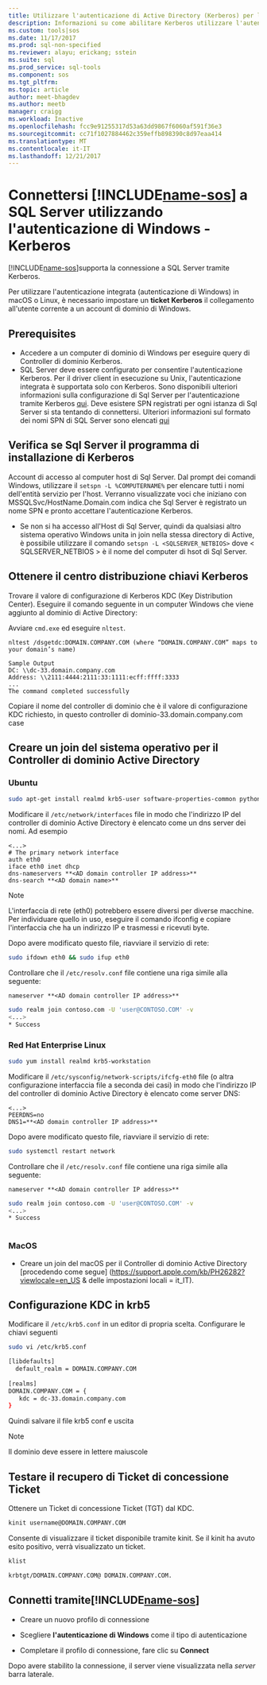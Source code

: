 ```yaml
---
title: Utilizzare l'autenticazione di Active Directory (Kerberos) per la connessione con Studio operazioni SQL (anteprima) | Documenti Microsoft
description: Informazioni su come abilitare Kerberos utilizzare l'autenticazione di Active Directory per Studio operazioni SQL (anteprima)
ms.custom: tools|sos
ms.date: 11/17/2017
ms.prod: sql-non-specified
ms.reviewer: alayu; erickang; sstein
ms.suite: sql
ms.prod_service: sql-tools
ms.component: sos
ms.tgt_pltfrm: 
ms.topic: article
author: meet-bhagdev
ms.author: meetb
manager: craigg
ms.workload: Inactive
ms.openlocfilehash: fcc9e91255317d53a63dd9867f6060af591f36e3
ms.sourcegitcommit: cc71f1027884462c359effb898390c8d97eaa414
ms.translationtype: MT
ms.contentlocale: it-IT
ms.lasthandoff: 12/21/2017
---
```

# <a name="connect-includename-sosincludesname-sos-shortmd-to-your-sql-server-using-windows-authentication---kerberos"></a>Connettersi [!INCLUDE[name-sos](../includes/name-sos-short.md)] a SQL Server utilizzando l'autenticazione di Windows - Kerberos 

[!INCLUDE[name-sos](../includes/name-sos-short.md)]supporta la connessione a SQL Server tramite Kerberos.

Per utilizzare l'autenticazione integrata (autenticazione di Windows) in macOS o Linux, è necessario impostare un **ticket Kerberos** il collegamento all'utente corrente a un account di dominio di Windows. 

## <a name="prerequisites"></a>Prerequisites

- Accedere a un computer di dominio di Windows per eseguire query di Controller di dominio Kerberos.
- SQL Server deve essere configurato per consentire l'autenticazione Kerberos. Per il driver client in esecuzione su Unix, l'autenticazione integrata è supportata solo con Kerberos. Sono disponibili ulteriori informazioni sulla configurazione di Sql Server per l'autenticazione tramite Kerberos [qui](https://support.microsoft.com/en-us/help/319723/how-to-use-kerberos-authentication-in-sql-server). Deve esistere SPN registrati per ogni istanza di Sql Server si sta tentando di connettersi. Ulteriori informazioni sul formato dei nomi SPN di SQL Server sono elencati [qui](https://technet.microsoft.com/en-us/library/ms191153%28v=sql.105%29.aspx#SPN%20Formats)


## <a name="checking-if-sql-server-has-kerberos-setup"></a>Verifica se Sql Server il programma di installazione di Kerberos

Account di accesso al computer host di Sql Server. Dal prompt dei comandi Windows, utilizzare il `setspn -L %COMPUTERNAME%` per elencare tutti i nomi dell'entità servizio per l'host. Verranno visualizzate voci che iniziano con MSSQLSvc/HostName.Domain.com indica che Sql Server è registrato un nome SPN e pronto accettare l'autenticazione Kerberos. 
- Se non si ha accesso all'Host di Sql Server, quindi da qualsiasi altro sistema operativo Windows unita in join nella stessa directory di Active, è possibile utilizzare il comando `setspn -L <SQLSERVER_NETBIOS>` dove < SQLSERVER_NETBIOS > è il nome del computer di hsot di Sql Server.


## <a name="get-the-kerberos-key-distribution-center"></a>Ottenere il centro distribuzione chiavi Kerberos

Trovare il valore di configurazione di Kerberos KDC (Key Distribution Center). Eseguire il comando seguente in un computer Windows che viene aggiunto al dominio di Active Directory: 

Avviare `cmd.exe` ed eseguire `nltest`.

```
nltest /dsgetdc:DOMAIN.COMPANY.COM (where “DOMAIN.COMPANY.COM” maps to your domain’s name)

Sample Output
DC: \\dc-33.domain.company.com
Address: \\2111:4444:2111:33:1111:ecff:ffff:3333
...
The command completed successfully
```
Copiare il nome del controller di dominio che è il valore di configurazione KDC richiesto, in questo controller di dominio-33.domain.company.com case

## <a name="join-your-os-to-the-active-directory-domain-controller"></a>Creare un join del sistema operativo per il Controller di dominio Active Directory

### <a name="ubuntu"></a>Ubuntu
```bash
sudo apt-get install realmd krb5-user software-properties-common python-software-properties packagekit
```

Modificare il `/etc/network/interfaces` file in modo che l'indirizzo IP del controller di dominio Active Directory è elencato come un dns server dei nomi. Ad esempio 

```/etc/network/interfaces
<...>
# The primary network interface
auth eth0
iface eth0 inet dhcp
dns-nameservers **<AD domain controller IP address>**
dns-search **<AD domain name>**
```

> [!NOTE]
> L'interfaccia di rete (eth0) potrebbero essere diversi per diverse macchine. Per individuare quello in uso, eseguire il comando ifconfig e copiare l'interfaccia che ha un indirizzo IP e trasmessi e ricevuti byte.

Dopo avere modificato questo file, riavviare il servizio di rete:

```bash
sudo ifdown eth0 && sudo ifup eth0
```

Controllare che il `/etc/resolv.conf` file contiene una riga simile alla seguente:  

```Code
nameserver **<AD domain controller IP address>**
```

```bash
sudo realm join contoso.com -U 'user@CONTOSO.COM' -v
<...>
* Success
```
   
### <a name="redhat-enterprise-linux"></a>Red Hat Enterprise Linux
```bash
sudo yum install realmd krb5-workstation
```

Modificare il `/etc/sysconfig/network-scripts/ifcfg-eth0` file (o altra configurazione interfaccia file a seconda dei casi) in modo che l'indirizzo IP del controller di dominio Active Directory è elencato come server DNS:

```/etc/sysconfig/network-scripts/ifcfg-eth0
<...>
PEERDNS=no
DNS1=**<AD domain controller IP address>**
```

Dopo avere modificato questo file, riavviare il servizio di rete:

```bash
sudo systemctl restart network
```

Controllare che il `/etc/resolv.conf` file contiene una riga simile alla seguente:  

```Code
nameserver **<AD domain controller IP address>**
```

```bash
sudo realm join contoso.com -U 'user@CONTOSO.COM' -v
<...>
* Success
   
```

### <a name="macos"></a>MacOS

- Creare un join del macOS per il Controller di dominio Active Directory [procedendo come segue] (https://support.apple.com/kb/PH26282?viewlocale=en_US & delle impostazioni locali = it_IT).



## <a name="configure-kdc-in-krb5conf"></a>Configurazione KDC in krb5

Modificare il `/etc/krb5.conf` in un editor di propria scelta. Configurare le chiavi seguenti

```bash
sudo vi /etc/krb5.conf

[libdefaults]
  default_realm = DOMAIN.COMPANY.COM
 
[realms]
DOMAIN.COMPANY.COM = {
   kdc = dc-33.domain.company.com
}
```

Quindi salvare il file krb5 conf e uscita

> [!NOTE]
> Il dominio deve essere in lettere maiuscole


## <a name="test-the-ticket-granting-ticket-retrieval"></a>Testare il recupero di Ticket di concessione Ticket

Ottenere un Ticket di concessione Ticket (TGT) dal KDC.

```bash
kinit username@DOMAIN.COMPANY.COM
```

Consente di visualizzare il ticket disponibile tramite kinit. Se il kinit ha avuto esito positivo, verrà visualizzato un ticket. 

```bash
klist

krbtgt/DOMAIN.COMPANY.COM@ DOMAIN.COMPANY.COM.
```

## <a name="connect-using-includename-sosincludesname-sos-shortmd"></a>Connetti tramite[!INCLUDE[name-sos](../includes/name-sos-short.md)]

* Creare un nuovo profilo di connessione

* Scegliere **l'autenticazione di Windows** come il tipo di autenticazione

* Completare il profilo di connessione, fare clic su **Connect**

Dopo avere stabilito la connessione, il server viene visualizzata nella *server* barra laterale.
